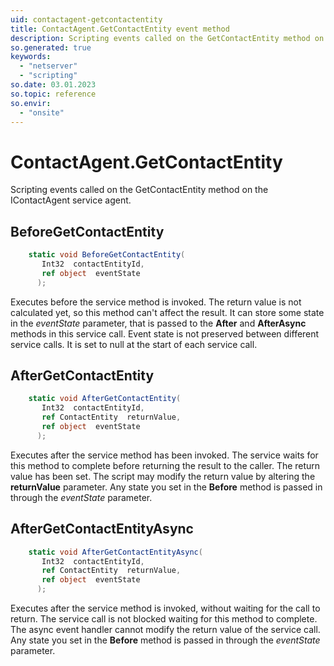 ```yaml
---
uid: contactagent-getcontactentity
title: ContactAgent.GetContactEntity event method
description: Scripting events called on the GetContactEntity method on the ContactAgent service agent.
so.generated: true
keywords:
  - "netserver"
  - "scripting"
so.date: 03.01.2023
so.topic: reference
so.envir:
  - "onsite"
---
```

# ContactAgent.GetContactEntity

Scripting events called on the <see cref='M:SuperOffice.CRM.Services.IContactAgent.GetContactEntity'>GetContactEntity</see> method on the <see cref='IContactAgent'>IContactAgent</see>  service agent.

## BeforeGetContactEntity
```cs
    static void BeforeGetContactEntity(
       Int32  contactEntityId,
       ref object  eventState
      );
```
Executes before the service method is invoked.
The return value is not calculated yet, so this method can't affect the result.
It can store some state in the *eventState* parameter, that is passed to the **After** and **AfterAsync** methods in this service call.
Event state is not preserved between different service calls. It is set to null at the start of each service call.
## AfterGetContactEntity
```cs
    static void AfterGetContactEntity(
       Int32  contactEntityId,
       ref ContactEntity  returnValue,
       ref object  eventState
      );
```
Executes after the service method has been invoked. The service waits for this method to complete before returning the result to the caller.
The return value has been set. The script may modify the return value by altering the **returnValue** parameter.
Any state you set in the **Before** method is passed in through the *eventState* parameter.
## AfterGetContactEntityAsync
```cs
    static void AfterGetContactEntityAsync(
       Int32  contactEntityId,
       ref ContactEntity  returnValue,
       ref object  eventState
      );
```
Executes after the service method is invoked, without waiting for the call to return.
The service call is not blocked waiting for this method to complete.
The async event handler cannot modify the return value of the service call.
Any state you set in the **Before** method is passed in through the *eventState* parameter.

